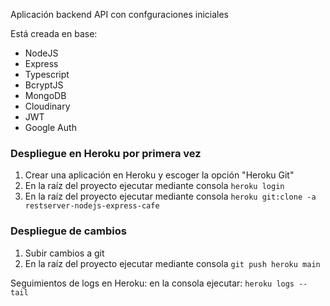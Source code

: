 Aplicación backend API con confguraciones iniciales

Está creada en base:

* NodeJS
* Express
* Typescript
* BcryptJS
* MongoDB
* Cloudinary
* JWT
* Google Auth

### Despliegue en Heroku por primera vez

1. Crear una aplicación en Heroku y escoger la opción "Heroku Git"
2. En la raíz del proyecto ejecutar mediante consola ``heroku login``
3. En la raíz del proyecto ejecutar mediante consola  ``heroku git:clone -a restserver-nodejs-express-cafe``


### Despliegue de cambios

1. Subir cambios a git
2. En la raíz del proyecto ejecutar mediante consola ``git push heroku main``

Seguimientos de logs en Heroku: en la consola ejecutar: ``heroku logs --tail``